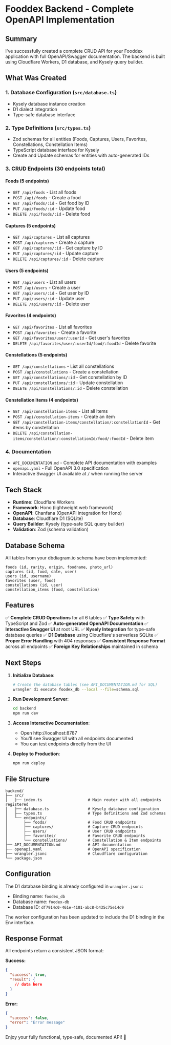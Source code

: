 # Fooddex Backend - Complete OpenAPI Implementation

## Summary

I've successfully created a complete CRUD API for your Fooddex application with full OpenAPI/Swagger documentation. The backend is built using Cloudflare Workers, D1 database, and Kysely query builder.

## What Was Created

### 1. **Database Configuration** (`src/database.ts`)
- Kysely database instance creation
- D1 dialect integration
- Type-safe database interface

### 2. **Type Definitions** (`src/types.ts`)
- Zod schemas for all entities (Foods, Captures, Users, Favorites, Constellations, Constellation Items)
- TypeScript database interface for Kysely
- Create and Update schemas for entities with auto-generated IDs

### 3. **CRUD Endpoints** (30 endpoints total)

#### Foods (5 endpoints)
- `GET /api/foods` - List all foods
- `POST /api/foods` - Create a food
- `GET /api/foods/:id` - Get food by ID
- `PUT /api/foods/:id` - Update food
- `DELETE /api/foods/:id` - Delete food

#### Captures (5 endpoints)
- `GET /api/captures` - List all captures
- `POST /api/captures` - Create a capture
- `GET /api/captures/:id` - Get capture by ID
- `PUT /api/captures/:id` - Update capture
- `DELETE /api/captures/:id` - Delete capture

#### Users (5 endpoints)
- `GET /api/users` - List all users
- `POST /api/users` - Create a user
- `GET /api/users/:id` - Get user by ID
- `PUT /api/users/:id` - Update user
- `DELETE /api/users/:id` - Delete user

#### Favorites (4 endpoints)
- `GET /api/favorites` - List all favorites
- `POST /api/favorites` - Create a favorite
- `GET /api/favorites/user/:userId` - Get user's favorites
- `DELETE /api/favorites/user/:userId/food/:foodId` - Delete favorite

#### Constellations (5 endpoints)
- `GET /api/constellations` - List all constellations
- `POST /api/constellations` - Create a constellation
- `GET /api/constellations/:id` - Get constellation by ID
- `PUT /api/constellations/:id` - Update constellation
- `DELETE /api/constellations/:id` - Delete constellation

#### Constellation Items (4 endpoints)
- `GET /api/constellation-items` - List all items
- `POST /api/constellation-items` - Create an item
- `GET /api/constellation-items/constellation/:constellationId` - Get items by constellation
- `DELETE /api/constellation-items/constellation/:constellationId/food/:foodId` - Delete item

### 4. **Documentation**
- `API_DOCUMENTATION.md` - Complete API documentation with examples
- `openapi.yaml` - Full OpenAPI 3.0 specification
- Interactive Swagger UI available at `/` when running the server

## Tech Stack

- **Runtime**: Cloudflare Workers
- **Framework**: Hono (lightweight web framework)
- **OpenAPI**: Chanfana (OpenAPI integration for Hono)
- **Database**: Cloudflare D1 (SQLite)
- **Query Builder**: Kysely (type-safe SQL query builder)
- **Validation**: Zod (schema validation)

## Database Schema

All tables from your dbdiagram.io schema have been implemented:

```
foods (id, rarity, origin, foodname, photo_url)
captures (id, food, date, user)
users (id, username)
favorites (user, food)
constellations (id, user)
constellation_items (food, constellation)
```

## Features

✅ **Complete CRUD Operations** for all 6 tables
✅ **Type Safety** with TypeScript and Zod
✅ **Auto-generated OpenAPI Documentation**
✅ **Interactive Swagger UI** at root URL
✅ **Kysely Integration** for type-safe database queries
✅ **D1 Database** using Cloudflare's serverless SQLite
✅ **Proper Error Handling** with 404 responses
✅ **Consistent Response Format** across all endpoints
✅ **Foreign Key Relationships** maintained in schema

## Next Steps

1. **Initialize Database**:
   ```bash
   # Create the database tables (see API_DOCUMENTATION.md for SQL)
   wrangler d1 execute foodex_db --local --file=schema.sql
   ```

2. **Run Development Server**:
   ```bash
   cd backend
   npm run dev
   ```

3. **Access Interactive Documentation**:
   - Open http://localhost:8787
   - You'll see Swagger UI with all endpoints documented
   - You can test endpoints directly from the UI

4. **Deploy to Production**:
   ```bash
   npm run deploy
   ```

## File Structure

```
backend/
├── src/
│   ├── index.ts                    # Main router with all endpoints registered
│   ├── database.ts                 # Kysely database configuration
│   ├── types.ts                    # Type definitions and Zod schemas
│   └── endpoints/
│       ├── foods/                  # Food CRUD endpoints
│       ├── captures/               # Capture CRUD endpoints
│       ├── users/                  # User CRUD endpoints
│       ├── favorites/              # Favorite CRUD endpoints
│       └── constellations/         # Constellation & Item endpoints
├── API_DOCUMENTATION.md            # API documentation
├── openapi.yaml                    # OpenAPI specification
├── wrangler.jsonc                  # Cloudflare configuration
└── package.json
```

## Configuration

The D1 database binding is already configured in `wrangler.jsonc`:
- Binding name: `foodex_db`
- Database name: `foodex-db`
- Database ID: `df7914c0-461e-4101-abc8-b435c75e14c9`

The worker configuration has been updated to include the D1 binding in the Env interface.

## Response Format

All endpoints return a consistent JSON format:

**Success:**
```json
{
  "success": true,
  "result": {
    // data here
  }
}
```

**Error:**
```json
{
  "success": false,
  "error": "Error message"
}
```

Enjoy your fully functional, type-safe, documented API! 🚀
